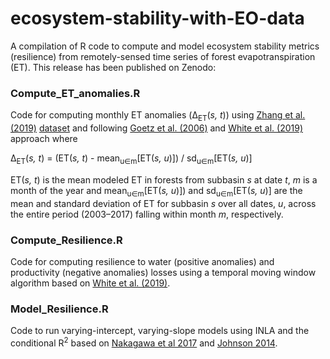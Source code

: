 # ecosystem-stability-with-EO-data
A compilation of R code to compute and model ecosystem stability metrics (resilience) from remotely-sensed time series of forest evapotranspiration (ET). This release has been published on Zenodo: 
### Compute_ET_anomalies.R
Code for computing monthly ET anomalies (&#916;<sub>ET</sub>(*s, t*)) using [Zhang et al. (2019)](https://www.sciencedirect.com/science/article/abs/pii/S003442571830590X) [dataset](https://developers.google.com/earth-engine/datasets/catalog/CAS_IGSNRR_PML_V2) and following [Goetz et al. (2006)](https://www.sciencedirect.com/science/article/abs/pii/S0034425706000289) and [White et al. (2019)](https://zslpublications.onlinelibrary.wiley.com/doi/10.1002/rse2.148) approach where

&#916;<sub>ET</sub>(*s, t*) = (ET(*s, t*) - mean<sub>u&isin;m</sub>[ET(*s, u*)]) / sd<sub>u&isin;m</sub>[ET(*s, u*)]

ET(*s, t*) is the mean modeled ET in forests from subbasin *s* at date *t*, *m* is a month of the year and mean<sub>u&isin;m</sub>[ET(*s, u*)]) and sd<sub>u&isin;m</sub>[ET(*s, u*)] are the mean and standard deviation of ET for subbasin *s* over all dates, *u*, across the entire period (2003–2017) falling within month *m*, respectively.
### Compute_Resilience.R
Code for computing resilience to water (positive anomalies) and productivity (negative anomalies) losses using a temporal moving window algorithm based on [White et al. (2019)](https://zslpublications.onlinelibrary.wiley.com/doi/10.1002/rse2.148).
### Model_Resilience.R
Code to run varying-intercept, varying-slope models using INLA and the conditional R<sup>2</sup> based on [Nakagawa et al 2017](https://royalsocietypublishing.org/doi/10.1098/rsif.2017.0213) and [Johnson 2014](https://besjournals.onlinelibrary.wiley.com/doi/full/10.1111/2041-210X.12225).

